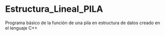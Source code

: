 # Estructura_Lineal_PILA
Programa básico de la función de una pila en estructura de datos creado en el lenguaje C++ 
